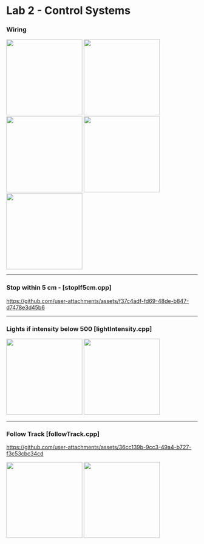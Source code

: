 # Lab 2 - Control Systems

### Wiring

<img src="https://github.com/user-attachments/assets/333b63ea-2d61-4282-bf44-4e5df071122d" width="200">
<img src="https://github.com/user-attachments/assets/8a402081-6bba-4477-b08a-0c4f74662abd" width="200">
<img src="https://github.com/user-attachments/assets/9e92d4bf-e270-42d3-a9c0-09f9a552e1d7" width="200">
<img src="https://github.com/user-attachments/assets/4ccfd0da-5e2b-479c-9a25-8d5e9ad4d9f4" width="200">
<img src="https://github.com/user-attachments/assets/40ce7ebb-c1d3-4887-91a6-b69cf0604c86" width="200">


---

### Stop within 5 cm - [stopIf5cm.cpp]


https://github.com/user-attachments/assets/f37c4adf-fd69-48de-b847-d7478e3d45b6

---

### Lights if intensity below 500 [lightIntensity.cpp]

<img src="https://github.com/user-attachments/assets/61a4640a-b954-45ef-ad30-1966b7952df0" width="200">
<img src="https://github.com/user-attachments/assets/807588b4-6ac2-4d2d-9026-b42f9cb92835" width="200">


--- 

### Follow Track [followTrack.cpp]


https://github.com/user-attachments/assets/36cc139b-9cc3-49a4-b727-f3c53cbc34cd

<img src="https://github.com/user-attachments/assets/6a796747-c951-477c-b00e-d6cd4c4465b3" width="200">
<img src="https://github.com/user-attachments/assets/41356ede-e1b4-402f-991b-5575e3836bf7" width="200">
